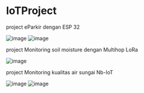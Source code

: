 # IoTProject
project eParkir dengan ESP 32

![image](https://github.com/dimasfarrabi/IoTProject/assets/111451164/796df6cd-4cd4-4ae6-b3c2-2f0c497dfe49)
![image](https://github.com/dimasfarrabi/IoTProject/assets/111451164/87443428-a0f4-4ab1-8eae-81935a94976c)


project Monitoring soil moisture dengan Multihop LoRa

![image](https://github.com/dimasfarrabi/IoTProject/assets/111451164/d22d3924-ba5a-4f8a-b7b6-a4f30a2e58c7)

project Monitoring kualitas air sungai Nb-IoT

![image](https://github.com/dimasfarrabi/IoTProject/assets/111451164/e95be748-1f45-4f08-b573-0128d272fcd0)
![image](https://github.com/dimasfarrabi/IoTProject/assets/111451164/61c600de-440e-4462-8862-fb7ffdc25e7b)
